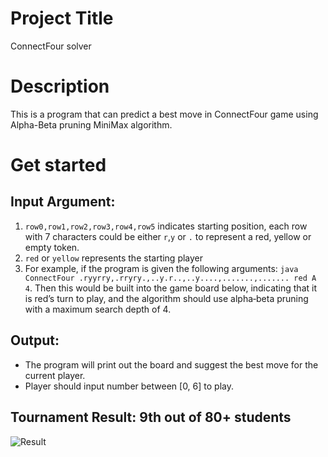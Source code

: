 # Project Title
ConnectFour solver

# Description
This is a program that can predict a best move in ConnectFour game using Alpha-Beta pruning MiniMax algorithm.

# Get started
## Input Argument: ##
  1. `row0,row1,row2,row3,row4,row5` indicates starting position, each row with 7 characters could be either `r`,`y` or `.` to represent a red, yellow or empty token.
  2. `red` or `yellow` represents the starting player
  3. For example, if the program is given the following arguments:
  `java ConnectFour .ryyrry,.rryry.,..y.r..,..y....,.......,....... red A 4`. Then this would be built into the game board below, indicating that it is red’s turn to play, and the algorithm should use alpha‐beta pruning with a maximum search depth of 4.
## Output: ##
- The program will print out the board and suggest the best move for the current player.
- Player should input number between [0, 6] to play.

## Tournament Result: 9th out of 80+ students ##
![Result](https://github.com/Rezxx/ConnectFour_Solver/blob/master/Result.png)
